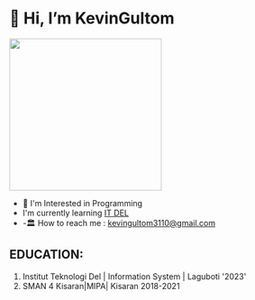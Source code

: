 # 👋 Hi, I’m KevinGultom
<img src="https://techcrunch.com/wp-content/uploads/2019/07/GettyImages-908200362.jpg" width="270px">

- 🗽 I'm Interested in Programming
- I'm currently learning [IT DEL](https://www.del.ac.id/)
- -🏛️ How to reach me : kevingultom3110@gmail.com



<!---
kevingultom/kevingultom is a ✨ special ✨ repository because its `README.md` (this file) appears on your GitHub profile.
You can click the Preview link to take a look at your changes.
--->
## EDUCATION:
1. Institut Teknologi Del | Information System | Laguboti '2023'
2. SMAN 4 Kisaran|MIPA| Kisaran 2018-2021


